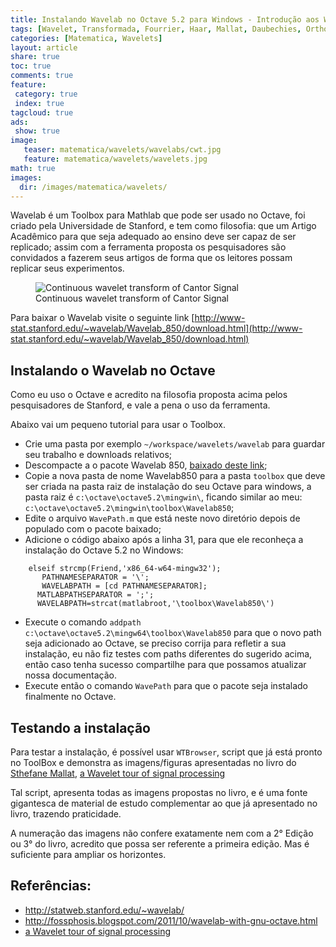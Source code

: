 ```yaml
---
title: Instalando Wavelab no Octave 5.2 para Windows - Introdução aos Wavelets
tags: [Wavelet, Transformada, Fourrier, Haar, Mallat, Daubechies, Orthogona, Orthonormal, Biorthogonal, Coiflats, Symlets, Morlet, Mexican Hat, Meyer, Octave, DSP, Signal, Signal Processing, Wavelab, Framelet, Stanford, ]
categories: [Matematica, Wavelets]
layout: article
share: true
toc: true
comments: true
feature:
 category: true
 index: true
tagcloud: true
ads: 
 show: true
image:
   teaser: matematica/wavelets/wavelabs/cwt.jpg
   feature: matematica/wavelets/wavelets.jpg
math: true
images:
  dir: /images/matematica/wavelets/
---
```


Wavelab é um Toolbox para Mathlab que pode ser usado no Octave, foi criado pela Universidade de Stanford, e tem como filosofia: que um Artigo Acadêmico para que seja adequado ao ensino deve ser capaz de ser replicado; assim com a ferramenta proposta os pesquisadores são convidados a fazerem seus artigos de forma que os leitores possam replicar seus experimentos.

<!--more-->

<figure class="image image-center center">
  <img src="{{site.url}}/{{page.images.dir}}/wavelabs/cwt.jpg" alt="Continuous wavelet transform of Cantor Signal" >
  <figcaption>
  Continuous wavelet transform of Cantor Signal
  </figcaption>
</figure>

Para baixar o Wavelab visite o seguinte link [http://www-stat.stanford.edu/~wavelab/Wavelab_850/download.html](http://www-stat.stanford.edu/~wavelab/Wavelab_850/download.html)

## Instalando o Wavelab no Octave

Como eu uso o Octave e acredito na filosofia proposta acima pelos pesquisadores de Stanford, e vale a pena o uso da ferramenta.

Abaixo vai um pequeno tutorial para usar o Toolbox.

* Crie uma pasta por exemplo `~/workspace/wavelets/wavelab` para guardar seu trabalho e downloads relativos;
* Descompacte a o pacote Wavelab 850, [baixado deste link](http://www-stat.stanford.edu/~wavelab/Wavelab_850/download.html);
* Copie a nova pasta de nome Wavelab850 para a pasta `toolbox` que deve ser criada na pasta raiz de instalação do seu Octave para windows, a pasta raiz é  `c:\octave\octave5.2\mingwin\`, ficando similar ao meu: `c:\octave\octave5.2\mingwin\toolbox\Wavelab850`;
* Edite o arquivo `WavePath.m` que está neste novo diretório depois de populado com o pacote baixado;
* Adicione o código abaixo após a linha 31, para que ele reconheça a instalação do Octave 5.2 no Windows:

```
	elseif strcmp(Friend,'x86_64-w64-mingw32');
 	   PATHNAMESEPARATOR = '\';	  
	   WAVELABPATH = [cd PATHNAMESEPARATOR];  
      MATLABPATHSEPARATOR = ';';
      WAVELABPATH=strcat(matlabroot,'\toolbox\Wavelab850\')
```

* Execute o comando `addpath c:\octave\octave5.2\mingw64\toolbox\Wavelab850` para que o novo path seja adicionado ao Octave, se preciso corrija para refletir a sua instalação, eu não fiz testes com paths diferentes do sugerido acima, então caso tenha sucesso compartilhe para que possamos atualizar nossa documentação.
* Execute então o comando `WavePath` para que o pacote seja instalado finalmente no Octave.

## Testando a instalação

Para testar a instalação, é possível usar `WTBrowser`, script que já está pronto no ToolBox e demonstra as imagens/figuras apresentadas no livro do [Sthefane Mallat](Mallat.md), [a Wavelet tour of signal processing][1]

Tal script, apresenta todas as imagens propostas no livro, e é uma fonte gigantesca de material de estudo complementar ao que já apresentado no livro, trazendo praticidade.

A numeração das imagens não confere exatamente nem com a 2° Edição ou 3° do livro, acredito que possa ser referente a primeira edição. Mas é suficiente para ampliar os horizontes.

## Referências:

* http://statweb.stanford.edu/~wavelab/
* http://fossphosis.blogspot.com/2011/10/wavelab-with-gnu-octave.html
* [a Wavelet tour of signal processing][1]

[1]: https://g.co/kgs/wNjt4A "a Wavelet tour of signal processing - The sparse Way em sua terceira edição"
[2]: https://core.ac.uk/download/pdf/22879255.pdf "Wavelet Theory and some of its Applications"
[3]: https://www.eecis.udel.edu/~amer/CISC651/IEEEwavelet.pdf "A Introduction to Wavelets - Dra. Amara Graps"